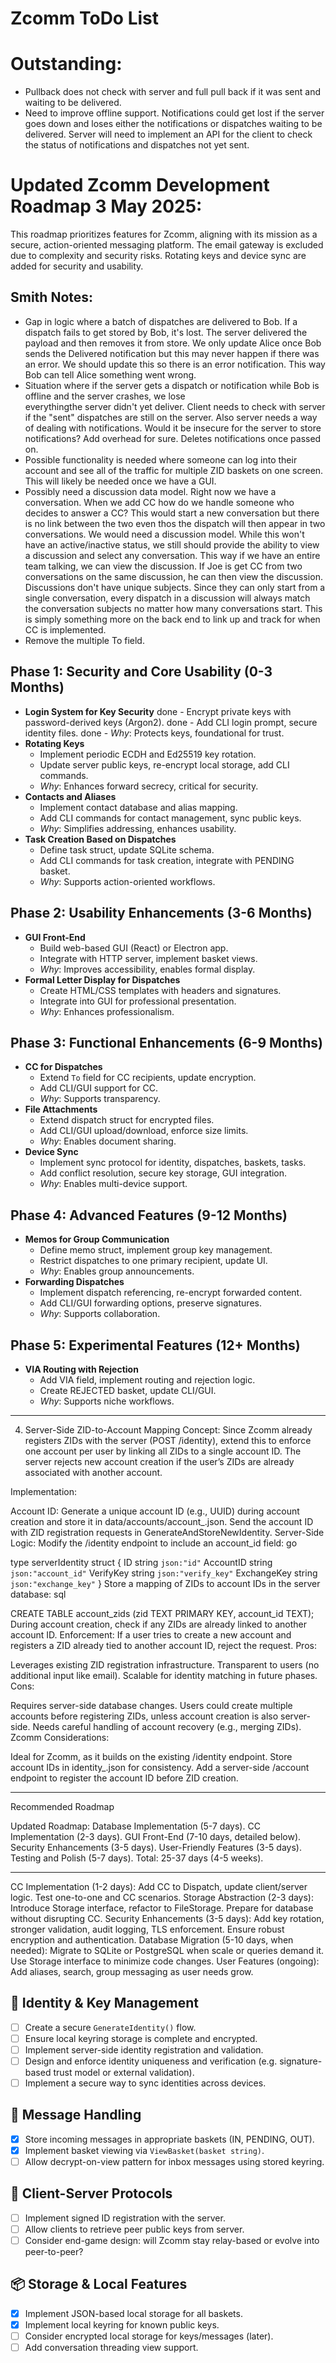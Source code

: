 # Zcomm ToDo List

# Outstanding:
- Pullback does not check with server and full pull back if it was sent and waiting to be delivered. 
- Need to improve offline support. Notifications could get lost if the server goes down and loses either the notifications or dispatches waiting to be delivered. Server will need to implement an API for the client to check the status of notifications and dispatches not yet sent. 


# Updated Zcomm Development Roadmap 3 May 2025:

This roadmap prioritizes features for Zcomm, aligning with its mission as a secure, action-oriented messaging platform. The email gateway is excluded due to complexity and security risks. Rotating keys and device sync are added for security and usability.

## Smith Notes:
- Gap in logic where a batch of dispatches are delivered to Bob. If a dispatch fails to get stored by Bob, it's lost. 
  The server delivered the payload and then removes it from store. We only update Alice once Bob sends the Delivered notification
  but this may never happen if there was an error. We should update this so there is an error notification. This way Bob can tell
  Alice something went wrong. 
- Situation where if the server gets a dispatch or notification while Bob is offline and the server crashes, we lose    
  everythingthe server didn't yet deliver. Client needs to check with server if the "sent" dispatches are still on the server. 
  Also server needs a way of dealing with notifications. Would it be insecure for the server to store notifications? Add overhead for sure. Deletes notifications once passed on. 
- Possible functionality is needed where someone can log into their account and see all of the traffic for multiple ZID baskets 
  on one screen. This will likely be needed once we have a GUI. 
- Possibly need a discussion data model. Right now we have a conversation. When we add CC how do we handle someone
  who decides to answer a CC? This would start a new conversation but there is no link between the two even thos the
  dispatch will then appear in two conversations. We would need a discussion model. While this won't have an active/inactive
  status, we still should provide the ability to view a discussion and select any conversation. This way if we have an 
  entire team talking, we can view the discussion. If Joe is get CC from two conversations on the same discussion, he can 
  then view the discussion. Discussions don't have unique subjects. Since they can only start from a single conversation, every
  dispatch in a discussion will always match the conversation subjects no matter how many conversations start. This is simply something more on the back end to link up and track for when CC is implemented. 
- Remove the multiple To field. 

## Phase 1: Security and Core Usability (0-3 Months)
- **Login System for Key Security**
done  - Encrypt private keys with password-derived keys (Argon2).
done  - Add CLI login prompt, secure identity files.
done   - *Why*: Protects keys, foundational for trust.
- **Rotating Keys**
  - Implement periodic ECDH and Ed25519 key rotation.
  - Update server public keys, re-encrypt local storage, add CLI commands.
  - *Why*: Enhances forward secrecy, critical for security.
- **Contacts and Aliases**
  - Implement contact database and alias mapping.
  - Add CLI commands for contact management, sync public keys.
  - *Why*: Simplifies addressing, enhances usability.
- **Task Creation Based on Dispatches**
  - Define task struct, update SQLite schema.
  - Add CLI commands for task creation, integrate with PENDING basket.
  - *Why*: Supports action-oriented workflows.

## Phase 2: Usability Enhancements (3-6 Months)
- **GUI Front-End**
  - Build web-based GUI (React) or Electron app.
  - Integrate with HTTP server, implement basket views.
  - *Why*: Improves accessibility, enables formal display.
- **Formal Letter Display for Dispatches**
  - Create HTML/CSS templates with headers and signatures.
  - Integrate into GUI for professional presentation.
  - *Why*: Enhances professionalism.

## Phase 3: Functional Enhancements (6-9 Months)
- **CC for Dispatches**
  - Extend `To` field for CC recipients, update encryption.
  - Add CLI/GUI support for CC.
  - *Why*: Supports transparency.
- **File Attachments**
  - Extend dispatch struct for encrypted files.
  - Add CLI/GUI upload/download, enforce size limits.
  - *Why*: Enables document sharing.
- **Device Sync**
  - Implement sync protocol for identity, dispatches, baskets, tasks.
  - Add conflict resolution, secure key storage, GUI integration.
  - *Why*: Enables multi-device support.

## Phase 4: Advanced Features (9-12 Months)
- **Memos for Group Communication**
  - Define memo struct, implement group key management.
  - Restrict dispatches to one primary recipient, update UI.
  - *Why*: Enables group announcements.
- **Forwarding Dispatches**
  - Implement dispatch referencing, re-encrypt forwarded content.
  - Add CLI/GUI forwarding options, preserve signatures.
  - *Why*: Supports collaboration.

## Phase 5: Experimental Features (12+ Months)
- **VIA Routing with Rejection**
  - Add VIA field, implement routing and rejection logic.
  - Create REJECTED basket, update CLI/GUI.
  - *Why*: Supports niche workflows.
-----------------------------------------------------------------------

4. Server-Side ZID-to-Account Mapping
Concept: Since Zcomm already registers ZIDs with the server (POST /identity), extend this to enforce one account per user by linking all ZIDs to a single account ID. The server rejects new account creation if the user’s ZIDs are already associated with another account.

Implementation:

Account ID:
Generate a unique account ID (e.g., UUID) during account creation and store it in data/accounts/account_<username>.json.
Send the account ID with ZID registration requests in GenerateAndStoreNewIdentity.
Server-Side Logic:
Modify the /identity endpoint to include an account_id field:
go

type serverIdentity struct {
    ID          string `json:"id"`
    AccountID   string `json:"account_id"`
    VerifyKey   string `json:"verify_key"`
    ExchangeKey string `json:"exchange_key"`
}
Store a mapping of ZIDs to account IDs in the server database:
sql

CREATE TABLE account_zids (zid TEXT PRIMARY KEY, account_id TEXT);
During account creation, check if any ZIDs are already linked to another account ID.
Enforcement:
If a user tries to create a new account and registers a ZID already tied to another account ID, reject the request.
Pros:

Leverages existing ZID registration infrastructure.
Transparent to users (no additional input like email).
Scalable for identity matching in future phases.
Cons:

Requires server-side database changes.
Users could create multiple accounts before registering ZIDs, unless account creation is also server-side.
Needs careful handling of account recovery (e.g., merging ZIDs).
Zcomm Considerations:

Ideal for Zcomm, as it builds on the existing /identity endpoint.
Store account IDs in identity_<zid>.json for consistency.
Add a server-side /account endpoint to register the account ID before ZID creation.

-----------------------------------------------------------------------


Recommended Roadmap

Updated Roadmap:
Database Implementation (5-7 days).
CC Implementation (2-3 days).
GUI Front-End (7-10 days, detailed below).
Security Enhancements (3-5 days).
User-Friendly Features (3-5 days).
Testing and Polish (5-7 days).
Total: 25-37 days (4-5 weeks).

---
CC Implementation (1-2 days):
Add CC to Dispatch, update client/server logic.
Test one-to-one and CC scenarios.
Storage Abstraction (2-3 days):
Introduce Storage interface, refactor to FileStorage.
Prepare for database without disrupting CC.
Security Enhancements (3-5 days):
Add key rotation, stronger validation, audit logging, TLS enforcement.
Ensure robust encryption and authentication.
Database Migration (5-10 days, when needed):
Migrate to SQLite or PostgreSQL when scale or queries demand it.
Use Storage interface to minimize code changes.
User Features (ongoing):
Add aliases, search, group messaging as user needs grow.

## 🔐 Identity & Key Management
- [ ] Create a secure `GenerateIdentity()` flow.
- [ ] Ensure local keyring storage is complete and encrypted.
- [ ] Implement server-side identity registration and validation.
- [ ] Design and enforce identity uniqueness and verification (e.g. signature-based trust model or external validation).
- [ ] Implement a secure way to sync identities across devices.

## 💬 Message Handling
- [x] Store incoming messages in appropriate baskets (IN, PENDING, OUT).
- [x] Implement basket viewing via `ViewBasket(basket string)`.
- [ ] Allow decrypt-on-view pattern for inbox messages using stored keyring.

## 🔄 Client-Server Protocols
- [ ] Implement signed ID registration with the server.
- [ ] Allow clients to retrieve peer public keys from server.
- [ ] Consider end-game design: will Zcomm stay relay-based or evolve into peer-to-peer?

## 📦 Storage & Local Features
- [x] Implement JSON-based local storage for all baskets.
- [x] Implement local keyring for known public keys.
- [ ] Consider encrypted local storage for keys/messages (later).
- [ ] Add conversation threading view support.
